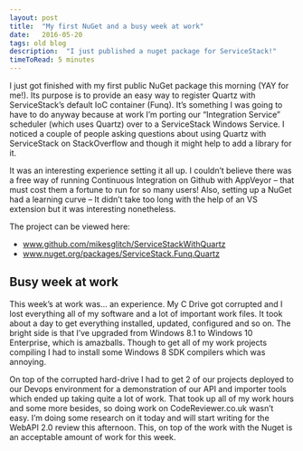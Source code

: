 ```yaml
---
layout: post
title:  "My first NuGet and a busy week at work"
date:   2016-05-20
tags: old blog
description:  "I just published a nuget package for ServiceStack!"
timeToRead: 5 minutes
---
```

I just got finished with my first public NuGet package this morning (YAY for me!).  Its purpose is to provide an easy way to register Quartz with ServiceStack’s default IoC container (Funq).  It’s something I was going to have to do anyway because at work I’m porting our “Integration Service” scheduler (which uses Quartz) over to a ServiceStack Windows Service.  I noticed a couple of people asking questions about using Quartz with ServiceStack on StackOverflow and though it might help to add a library for it.

It was an interesting experience setting it all up.  I couldn’t believe there was a free way of running Continuous Integration on Github with AppVeyor – that must cost them a fortune to run for so many users!    Also, setting up a NuGet had a learning curve – It didn’t take too long with the help of an VS extension but it was interesting nonetheless.

The project can be viewed here:
- www.github.com/mikesglitch/ServiceStackWithQuartz
- www.nuget.org/packages/ServiceStack.Funq.Quartz

## Busy week at work
This week’s at work was…  an experience.  My C Drive got corrupted and I lost everything all of my software and a lot of important work files.  It took about a day to get everything installed, updated, configured and so on.  The bright side is that I’ve upgraded from Windows 8.1 to Windows 10 Enterprise, which is amazballs.  Though to get all of my work projects compiling I had to install some Windows 8 SDK compilers which was annoying.

On top of the corrupted hard-drive I had to get 2 of our projects deployed to our Devops environment for a demonstration of our API and importer tools which ended up taking quite a lot of work.  That took up all of my work hours and some more besides, so doing work on CodeReviewer.co.uk wasn’t easy.  I’m doing some research on it today and will start writing for the WebAPI 2.0 review this afternoon.  This, on top of the work with the Nuget is an acceptable amount of work for this week.



